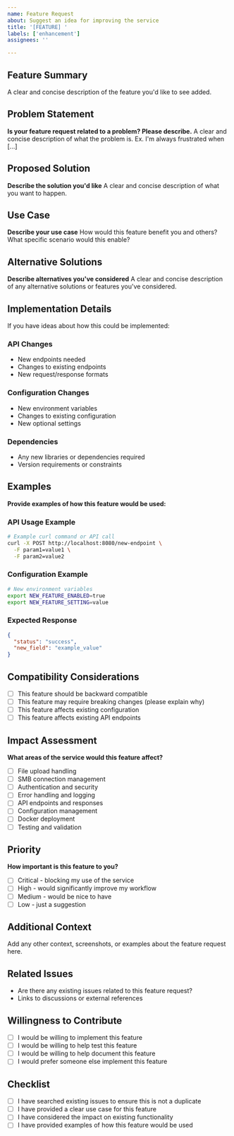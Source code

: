 ```yaml
---
name: Feature Request
about: Suggest an idea for improving the service
title: '[FEATURE] '
labels: ['enhancement']
assignees: ''

---
```


## Feature Summary
A clear and concise description of the feature you'd like to see added.

## Problem Statement
**Is your feature request related to a problem? Please describe.**
A clear and concise description of what the problem is. Ex. I'm always frustrated when [...]

## Proposed Solution
**Describe the solution you'd like**
A clear and concise description of what you want to happen.

## Use Case
**Describe your use case**
How would this feature benefit you and others? What specific scenario would this enable?

## Alternative Solutions
**Describe alternatives you've considered**
A clear and concise description of any alternative solutions or features you've considered.

## Implementation Details
If you have ideas about how this could be implemented:

### API Changes
- New endpoints needed
- Changes to existing endpoints
- New request/response formats

### Configuration Changes
- New environment variables
- Changes to existing configuration
- New optional settings

### Dependencies
- Any new libraries or dependencies required
- Version requirements or constraints

## Examples
**Provide examples of how this feature would be used:**

### API Usage Example
```bash
# Example curl command or API call
curl -X POST http://localhost:8080/new-endpoint \
  -F param1=value1 \
  -F param2=value2
```

### Configuration Example
```bash
# New environment variables
export NEW_FEATURE_ENABLED=true
export NEW_FEATURE_SETTING=value
```

### Expected Response
```json
{
  "status": "success",
  "new_field": "example_value"
}
```

## Compatibility Considerations
- [ ] This feature should be backward compatible
- [ ] This feature may require breaking changes (please explain why)
- [ ] This feature affects existing configuration
- [ ] This feature affects existing API endpoints

## Impact Assessment
**What areas of the service would this feature affect?**
- [ ] File upload handling
- [ ] SMB connection management
- [ ] Authentication and security
- [ ] Error handling and logging
- [ ] API endpoints and responses
- [ ] Configuration management
- [ ] Docker deployment
- [ ] Testing and validation

## Priority
**How important is this feature to you?**
- [ ] Critical - blocking my use of the service
- [ ] High - would significantly improve my workflow
- [ ] Medium - would be nice to have
- [ ] Low - just a suggestion

## Additional Context
Add any other context, screenshots, or examples about the feature request here.

## Related Issues
- Are there any existing issues related to this feature request?
- Links to discussions or external references

## Willingness to Contribute
- [ ] I would be willing to implement this feature
- [ ] I would be willing to help test this feature
- [ ] I would be willing to help document this feature
- [ ] I would prefer someone else implement this feature

## Checklist
- [ ] I have searched existing issues to ensure this is not a duplicate
- [ ] I have provided a clear use case for this feature
- [ ] I have considered the impact on existing functionality
- [ ] I have provided examples of how this feature would be used